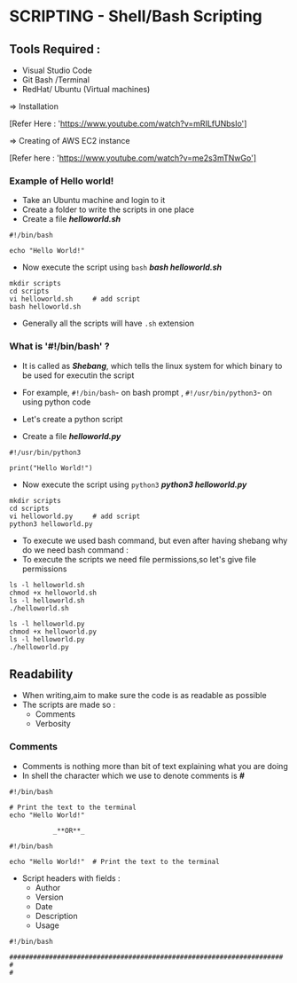 # SCRIPTING - Shell/Bash Scripting

## Tools Required :

* Visual Studio Code
* Git Bash /Terminal
* RedHat/ Ubuntu (Virtual machines)

=> Installation 
    
[Refer Here : 'https://www.youtube.com/watch?v=mRILfUNbsIo']

=> Creating of AWS EC2 instance

[Refer here : 'https://www.youtube.com/watch?v=me2s3mTNwGo']

### Example of Hello world!

* Take an Ubuntu machine and login to it
* Create a folder to write the scripts in one place
* Create a file _**helloworld.sh**_
```
#!/bin/bash

echo "Hello World!"
```
* Now execute the script using `bash` _**bash helloworld.sh**_
```
mkdir scripts
cd scripts
vi helloworld.sh     # add script
bash helloworld.sh 
```




* Generally all the scripts will have `.sh` extension

### What is '#!/bin/bash' ?

* It is called as _**Shebang**_, which tells the linux system for which binary to be used for executin the script
* For example, `#!/bin/bash`- on bash prompt , `#!/usr/bin/python3`- on using python code

* Let's create a python script  
* Create a file _**helloworld.py**_
```
#!/usr/bin/python3

print("Hello World!")
```
* Now execute the script using `python3` _**python3 helloworld.py**_
```
mkdir scripts
cd scripts
vi helloworld.py     # add script
python3 helloworld.py 
```
* To execute we used bash command, but even after having shebang why do we need bash command :
* To execute the scripts we need file permissions,so let's give file permissions
```
ls -l helloworld.sh
chmod +x helloworld.sh
ls -l helloworld.sh
./helloworld.sh
```
```
ls -l helloworld.py
chmod +x helloworld.py
ls -l helloworld.py
./helloworld.py
```
## Readability

* When writing,aim to make sure the code is as readable as possible
* The scripts are made so :
    * Comments
    * Verbosity

### Comments

* Comments is nothing more than bit of text explaining what you are doing
* In shell the character which we use to denote comments is _**#**_
```
#!/bin/bash

# Print the text to the terminal
echo "Hello World!"
```
               _**OR**_
```
#!/bin/bash

echo "Hello World!"  # Print the text to the terminal
```
* Script headers with fields :
    * Author
    * Version
    * Date
    * Description
    * Usage
```
#!/bin/bash

#####################################################################
#
#

```
